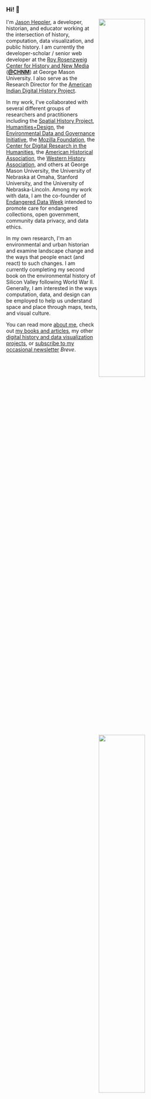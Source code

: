 ### Hi! 👋

<img align="right" width="50%" src="https://github-readme-stats.vercel.app/api?username=hepplerj&show_icons=true">

<img align="right" width="50%" src="https://github-readme-stats.vercel.app/api/top-langs/?username=hepplerj&hide=html,css,tex,vim%20script,rich%20text%20format&langs_count=10&layout=compact" />

I'm [Jason Heppler](https://jasonheppler.org), a developer, historian, and educator working at the intersection of history, computation, data visualization, and public history. I am currently the developer-scholar / senior web developer at the [Roy Rosenzweig Center for History and New Media](http://chnm.gmu.edu) (**[@CHNM](https://github.com/chnm)**) at George Mason University. I also serve as the Research Director for the [American Indian Digital History Project](https://aidhp.com).

In my work, I've collaborated with several different groups of researchers and practitioners including the [Spatial History Project](http://spatialhistory.stanford.edu), [Humanities+Design](http://hdlab.stanford.edu), the [Environmental Data and Governance Initiative](https://envirodatagov.org), the [Mozilla Foundation](https://foundation.mozilla.org/en/initiatives/mozilla-open-leaders/), the [Center for Digital Research in the Humanities](https://cdrh.unl.edu), the [American Historical Association](https://www.historians.org), the [Western History Association](https://www.westernhistory.org), and others at George Mason University, the University of Nebraska at Omaha, Stanford University, and the University of Nebraska-Lincoln. Among my work with data, I am the co-founder of [Endangered Data Week](https://endangereddataweek.org) intended to promote care for endangered collections, open government, community data privacy, and data ethics.

In my own research, I'm an environmental and urban historian and examine landscape change and the ways that people enact (and react) to such changes. I am currently completing my second book on the environmental history of Silicon Valley following World War II. Generally, I am interested in the ways computation, data, and design can be employed to help us understand space and place through maps, texts, and visual culture. 

You can read more [about me](https://jasonheppler.org/about/), check out [my books and articles](https://jasonheppler.org/publications/), my other [digital history and data visualization projects](https://jasonheppler.org/research/), or [subscribe to my occasional newsletter](https://buttondown.email/jheppler) *Breve*.

